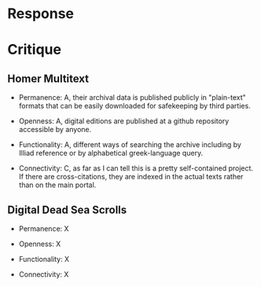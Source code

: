 # Response

# Critique

## Homer Multitext

- Permanence: A, their archival data is published publicly in "plain-text" formats that can be easily downloaded for safekeeping by third parties.

- Openness: A, digital editions are published at a github repository accessible by anyone.

- Functionality: A, different ways of searching the archive including by Illiad reference or by alphabetical greek-language query.

- Connectivity: C, as far as I can tell this is a pretty self-contained project.  If there are cross-citations, they are indexed in the actual texts rather than on the main portal.

## Digital Dead Sea Scrolls

- Permanence: X

- Openness: X

- Functionality: X

- Connectivity: X
